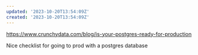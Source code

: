 ```yaml
---
updated: '2023-10-20T13:54:09Z'
created: '2023-10-20T13:54:09Z'
---
```

https://www.crunchydata.com/blog/is-your-postgres-ready-for-production

Nice checklist for going to prod with a postgres database